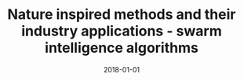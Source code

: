 ---
# Documentation: https://wowchemy.com/docs/managing-content/

title: Nature inspired methods and their industry applications - swarm intelligence
  algorithms
subtitle: ''
summary: ''
authors:
- Adam Słowik
- kwasnicka
tags: []
categories: []
date: '2018-01-01'
lastmod: 2022-10-07T05:01:50Z
featured: false
draft: false

# Featured image
# To use, add an image named `featured.jpg/png` to your page's folder.
# Focal points: Smart, Center, TopLeft, Top, TopRight, Left, Right, BottomLeft, Bottom, BottomRight.
image:
  caption: ''
  focal_point: ''
  preview_only: false

# Projects (optional).
#   Associate this post with one or more of your projects.
#   Simply enter your project's folder or file name without extension.
#   E.g. `projects = ["internal-project"]` references `content/project/deep-learning/index.md`.
#   Otherwise, set `projects = []`.
projects: []
publishDate: '2022-10-07T05:01:49.703113Z'
publication_types:
- '2'
abstract: ''
publication: '*IEEE Transactions on Industrial Informatics*'
doi: 10.1109/TII.2017.2786782
links:
- name: URL
  url: https://ieeexplore.ieee.org/document/8239648/
---